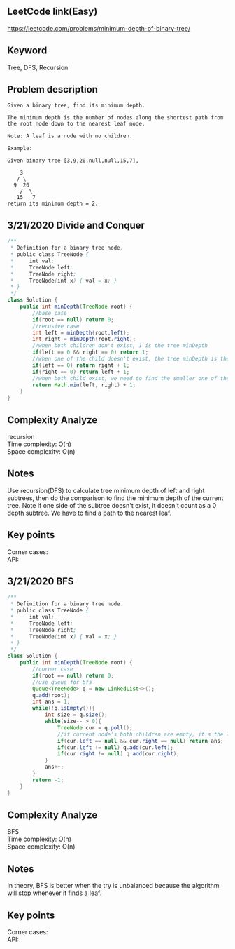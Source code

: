 ## LeetCode link(Easy)
https://leetcode.com/problems/minimum-depth-of-binary-tree/

## Keyword
Tree, DFS, Recursion

## Problem description
```
Given a binary tree, find its minimum depth.

The minimum depth is the number of nodes along the shortest path from the root node down to the nearest leaf node.

Note: A leaf is a node with no children.

Example:

Given binary tree [3,9,20,null,null,15,7],

    3
   / \
  9  20
    /  \
   15   7
return its minimum depth = 2.
```
## 3/21/2020 Divide and Conquer

```java
/**
 * Definition for a binary tree node.
 * public class TreeNode {
 *     int val;
 *     TreeNode left;
 *     TreeNode right;
 *     TreeNode(int x) { val = x; }
 * }
 */
class Solution {
    public int minDepth(TreeNode root) {
        //base case
        if(root == null) return 0;
        //recusive case
        int left = minDepth(root.left);
        int right = minDepth(root.right);
        //when both children don't exist, 1 is the tree minDepth
        if(left == 0 && right == 0) return 1;
        //when one of the child doesn't exist, the tree minDepth is the minDepth of the other subtree
        if(left == 0) return right + 1;
        if(right == 0) return left + 1;
        //when both child exist, we need to find the smaller one of the minDepth
        return Math.min(left, right) + 1;
    }
}
```

## Complexity Analyze
recursion\
Time complexity: O(n) \
Space complexity: O(n) 
## Notes
Use recursion(DFS) to calculate tree minimum depth of left and right subtrees, then do the comparison to find the minimum depth of the current tree. Note if one side of the subtree doesn't exist, it doesn't count as a 0 depth subtree. We have to find a path to the nearest leaf.
## Key points
Corner cases:\
API:

## 3/21/2020 BFS

```java
/**
 * Definition for a binary tree node.
 * public class TreeNode {
 *     int val;
 *     TreeNode left;
 *     TreeNode right;
 *     TreeNode(int x) { val = x; }
 * }
 */
class Solution {
    public int minDepth(TreeNode root) {
        //corner case
        if(root == null) return 0;
        //use queue for bfs
        Queue<TreeNode> q = new LinkedList<>();
        q.add(root);
        int ans = 1;
        while(!q.isEmpty()){
            int size = q.size();
            while(size-- > 0){
                TreeNode cur = q.poll();
                //if current node's both children are empty, it's the leaf we are looking for
                if(cur.left == null && cur.right == null) return ans;
                if(cur.left != null) q.add(cur.left);
                if(cur.right != null) q.add(cur.right);
            }
            ans++;
        }
        return -1;
    }
}
```

## Complexity Analyze
BFS\
Time complexity: O(n) \
Space complexity: O(n) 
## Notes
In theory, BFS is better when the try is unbalanced because the algorithm will stop whenever it finds a leaf.
## Key points
Corner cases:\
API: